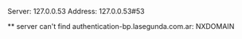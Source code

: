Server:		127.0.0.53
Address:	127.0.0.53#53

** server can't find authentication-bp.lasegunda.com.ar: NXDOMAIN

